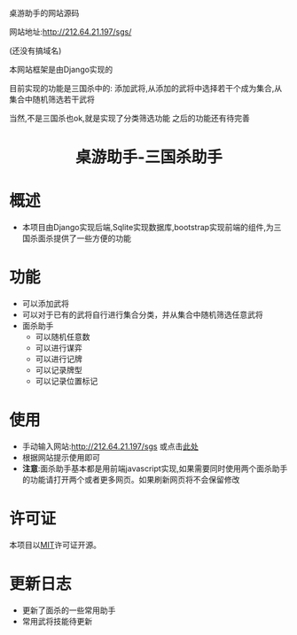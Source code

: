 桌游助手的网站源码

网站地址:http://212.64.21.197/sgs/

(还没有搞域名)

本网站框架是由Django实现的

目前实现的功能是三国杀中的:
添加武将,从添加的武将中选择若干个成为集合,从集合中随机筛选若干武将

当然,不是三国杀也ok,就是实现了分类筛选功能
之后的功能还有待完善

[//]: # (<div align ="center">)
[//]: # (    <img alt="BLTH logo" src="https://raw.githubusercontent.com/andywang425/BLTH/master/images/logo.min.svg" width="150">)
[//]: # (</div>)

<h1 align="center">桌游助手-三国杀助手</h1>


# 概述
- 本项目由Django实现后端,Sqlite实现数据库,bootstrap实现前端的组件,为三国杀面杀提供了一些方便的功能

# 功能
- 可以添加武将
- 可以对于已有的武将自行进行集合分类，并从集合中随机筛选任意武将
- 面杀助手
  - 可以随机任意数
  - 可以进行谋弈
  - 可以进行记牌
  - 可以记录牌型
  - 可以记录位置标记

# 使用
- 手动输入网站:http://212.64.21.197/sgs 或点击[此处](http://212.64.21.197/sgs/)
- 根据网站提示使用即可
- **注意**:面杀助手基本都是用前端javascript实现,如果需要同时使用两个面杀助手的功能请打开两个或者更多网页。如果刷新网页将不会保留修改

# 许可证

本项目以[MIT]()许可证开源。


# 更新日志
- 更新了面杀的一些常用助手
- 常用武将技能待更新
